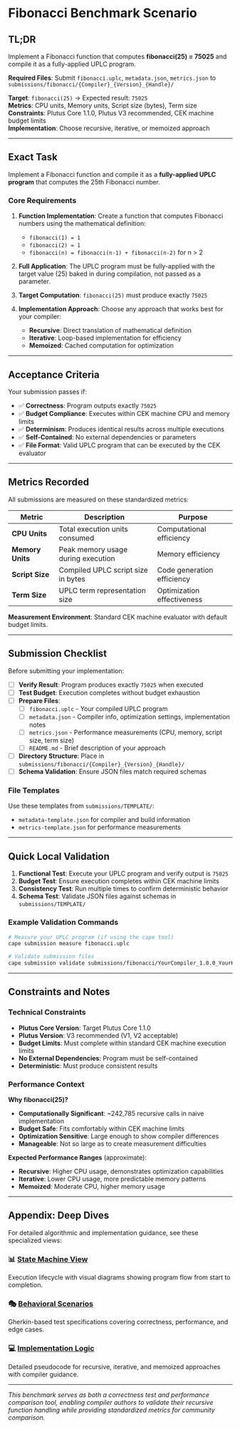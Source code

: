 # Fibonacci Benchmark Scenario

## TL;DR

Implement a Fibonacci function that computes **fibonacci(25) = 75025** and compile it as a fully-applied UPLC program.

**Required Files**: Submit `fibonacci.uplc`, `metadata.json`, `metrics.json` to `submissions/fibonacci/{Compiler}_{Version}_{Handle}/`

**Target**: `fibonacci(25)` → Expected result: `75025`  
**Metrics**: CPU units, Memory units, Script size (bytes), Term size  
**Constraints**: Plutus Core 1.1.0, Plutus V3 recommended, CEK machine budget limits  
**Implementation**: Choose recursive, iterative, or memoized approach

---

## Exact Task

Implement a Fibonacci function and compile it as a **fully-applied UPLC program** that computes the 25th Fibonacci number.

### Core Requirements

1. **Function Implementation**: Create a function that computes Fibonacci numbers using the mathematical definition:
   - `fibonacci(1) = 1`
   - `fibonacci(2) = 1`  
   - `fibonacci(n) = fibonacci(n-1) + fibonacci(n-2)` for n > 2

2. **Full Application**: The UPLC program must be fully-applied with the target value (25) baked in during compilation, not passed as a parameter.

3. **Target Computation**: `fibonacci(25)` must produce exactly `75025`

4. **Implementation Approach**: Choose any approach that works best for your compiler:
   - **Recursive**: Direct translation of mathematical definition
   - **Iterative**: Loop-based implementation for efficiency
   - **Memoized**: Cached computation for optimization

---

## Acceptance Criteria

Your submission passes if:

- ✅ **Correctness**: Program outputs exactly `75025`
- ✅ **Budget Compliance**: Executes within CEK machine CPU and memory limits
- ✅ **Determinism**: Produces identical results across multiple executions
- ✅ **Self-Contained**: No external dependencies or parameters
- ✅ **File Format**: Valid UPLC program that can be executed by the CEK evaluator

---

## Metrics Recorded

All submissions are measured on these standardized metrics:

| Metric | Description | Purpose |
|--------|-------------|---------|
| **CPU Units** | Total execution units consumed | Computational efficiency |
| **Memory Units** | Peak memory usage during execution | Memory efficiency |
| **Script Size** | Compiled UPLC script size in bytes | Code generation efficiency |
| **Term Size** | UPLC term representation size | Optimization effectiveness |

**Measurement Environment**: Standard CEK machine evaluator with default budget limits.

---

## Submission Checklist

Before submitting your implementation:

- [ ] **Verify Result**: Program produces exactly `75025` when executed
- [ ] **Test Budget**: Execution completes without budget exhaustion
- [ ] **Prepare Files**:
  - [ ] `fibonacci.uplc` - Your compiled UPLC program
  - [ ] `metadata.json` - Compiler info, optimization settings, implementation notes
  - [ ] `metrics.json` - Performance measurements (CPU, memory, script size, term size)
  - [ ] `README.md` - Brief description of your approach
- [ ] **Directory Structure**: Place in `submissions/fibonacci/{Compiler}_{Version}_{Handle}/`
- [ ] **Schema Validation**: Ensure JSON files match required schemas

### File Templates

Use these templates from `submissions/TEMPLATE/`:
- `metadata-template.json` for compiler and build information
- `metrics-template.json` for performance measurements

---

## Quick Local Validation

1. **Functional Test**: Execute your UPLC program and verify output is `75025`
2. **Budget Test**: Ensure execution completes within CEK machine limits  
3. **Consistency Test**: Run multiple times to confirm deterministic behavior
4. **Schema Test**: Validate JSON files against schemas in `submissions/TEMPLATE/`

### Example Validation Commands

```bash
# Measure your UPLC program (if using the cape tool)
cape submission measure fibonacci.uplc

# Validate submission files
cape submission validate submissions/fibonacci/YourCompiler_1.0.0_YourHandle/
```

---

## Constraints and Notes

### Technical Constraints

- **Plutus Core Version**: Target Plutus Core 1.1.0
- **Plutus Version**: V3 recommended (V1, V2 acceptable)
- **Budget Limits**: Must complete within standard CEK machine execution limits
- **No External Dependencies**: Program must be self-contained
- **Deterministic**: Must produce consistent results

### Performance Context

**Why fibonacci(25)?**
- **Computationally Significant**: ~242,785 recursive calls in naive implementation
- **Budget Safe**: Fits comfortably within CEK machine limits
- **Optimization Sensitive**: Large enough to show compiler differences
- **Manageable**: Not so large as to create measurement difficulties

**Expected Performance Ranges** (approximate):
- **Recursive**: Higher CPU usage, demonstrates optimization capabilities
- **Iterative**: Lower CPU usage, more predictable memory patterns  
- **Memoized**: Moderate CPU, higher memory usage

---

## Appendix: Deep Dives

For detailed algorithmic and implementation guidance, see these specialized views:

### 📊 [State Machine View](./fibonacci-state-machine.md)
Execution lifecycle with visual diagrams showing program flow from start to completion.

### 🎭 [Behavioral Scenarios](./fibonacci-behavioral-scenarios.md) 
Gherkin-based test specifications covering correctness, performance, and edge cases.

### 💻 [Implementation Logic](./fibonacci-implementation-logic.md)
Detailed pseudocode for recursive, iterative, and memoized approaches with compiler guidance.

---

*This benchmark serves as both a correctness test and performance comparison tool, enabling compiler authors to validate their recursive function handling while providing standardized metrics for community comparison.*
